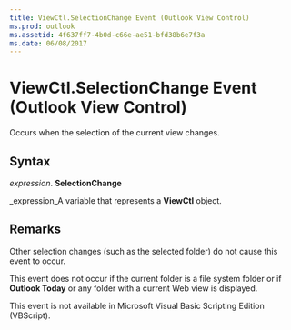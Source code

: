 ```yaml
---
title: ViewCtl.SelectionChange Event (Outlook View Control)
ms.prod: outlook
ms.assetid: 4f637ff7-4b0d-c66e-ae51-bfd38b6e7f3a
ms.date: 06/08/2017
---
```



# ViewCtl.SelectionChange Event (Outlook View Control)

Occurs when the selection of the current view changes. 


## Syntax

 _expression_. **SelectionChange**

 _expression_A variable that represents a  **ViewCtl** object.


## Remarks

Other selection changes (such as the selected folder) do not cause this event to occur. 

This event does not occur if the current folder is a file system folder or if  **Outlook Today** or any folder with a current Web view is displayed.

This event is not available in Microsoft Visual Basic Scripting Edition (VBScript).


